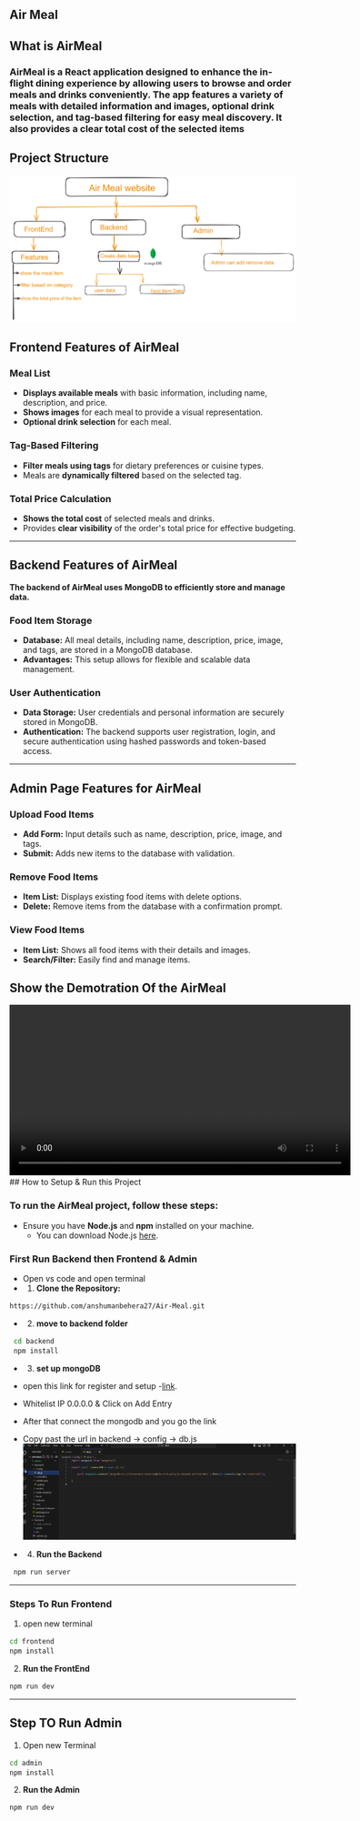 ## Air Meal 

## What is AirMeal
### AirMeal is a React application designed to enhance the in-flight dining experience by allowing users to browse and order meals and drinks conveniently. The app features a variety of meals with detailed information and images, optional drink selection, and tag-based filtering for easy meal discovery. It also provides a clear total cost of the selected items

## Project Structure
![AirMealStr](\images\AirmealStr.png)
## Frontend Features of AirMeal
### Meal List
- **Displays available meals** with basic information, including name, description, and price.
- **Shows images** for each meal to provide a visual representation.
- **Optional drink selection** for each meal.

### Tag-Based Filtering
- **Filter meals using tags** for dietary preferences or cuisine types.
- Meals are **dynamically filtered** based on the selected tag.

### Total Price Calculation
- **Shows the total cost** of selected meals and drinks.
- Provides **clear visibility** of the order's total price for effective budgeting.
---
## Backend Features of AirMeal

**The backend of AirMeal uses MongoDB to efficiently store and manage data.**
### Food Item Storage
- **Database:** All meal details, including name, description, price, image, and tags, are stored in a MongoDB database.
- **Advantages:** This setup allows for flexible and scalable data management.

### User Authentication
- **Data Storage:** User credentials and personal information are securely stored in MongoDB.
- **Authentication:** The backend supports user registration, login, and secure authentication using hashed passwords and token-based access.

---
## Admin Page Features for AirMeal

### Upload Food Items
- **Add Form:** Input details such as name, description, price, image, and tags.
- **Submit:** Adds new items to the database with validation.

### Remove Food Items
- **Item List:** Displays existing food items with delete options.
- **Delete:** Remove items from the database with a confirmation prompt.

### View Food Items
- **Item List:** Shows all food items with their details and images.
- **Search/Filter:** Easily find and manage items.

## Show the Demotration Of the AirMeal
<video width="600" controls>
  <source src="https://your-username.github.io/your-repository-name/videos/myvideo.mp4" type="video/mp4">
  Your browser does not support the video tag.
</video>
## How to Setup & Run this Project

### To run the AirMeal project, follow these steps:

- Ensure you have **Node.js** and **npm** installed on your machine.
    - You can download Node.js [here](https://nodejs.org/).


###  First Run Backend then Frontend & Admin
- Open vs code  and open terminal 
- 1. **Clone the Repository:**
```bash
https://github.com/anshumanbehera27/Air-Meal.git
```
- 2. **move to backend folder**
```bash
 cd backend
 npm install
```
- 3. **set up mongoDB**
- open this link for register and setup -[link](https://nodejs.org/).
-  Whitelist IP 0.0.0.0 & Click on Add Entry 
-  After that connect the mongodb and you go the link 
-  Copy past the url in backend -> config -> db.js
![mongoCoonect](images\mongoConnect.png)

- 4. **Run the Backend** 
```bash
 npm run server
```
---
### Steps To Run Frontend
1. open  new terminal 
```bash
cd frontend
npm install
```
2. **Run the FrontEnd** 
```bash
npm run dev 
```
--- 

## Step TO Run Admin 
1. Open new Terminal 
```bash
cd admin
npm install
```
2. **Run the Admin**
```bash
npm run dev 
```

